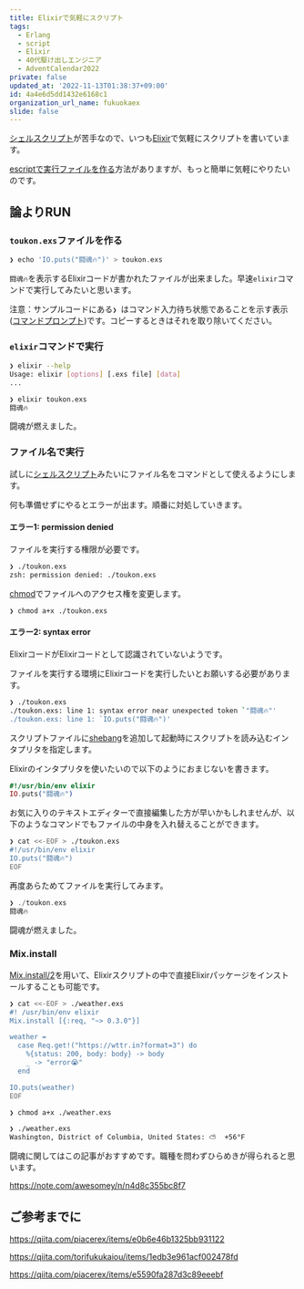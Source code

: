 ```yaml
---
title: Elixirで気軽にスクリプト
tags:
  - Erlang
  - script
  - Elixir
  - 40代駆け出しエンジニア
  - AdventCalendar2022
private: false
updated_at: '2022-11-13T01:38:37+09:00'
id: 4a4e6d5dd1432e6168c1
organization_url_name: fukuokaex
slide: false
---
```

[シェルスクリプト]が苦手なので、いつも[Elixir][なぜElixir？]で気軽にスクリプトを書いています。

[escriptで実行ファイルを作る]方法がありますが、もっと簡単に気軽にやりたいのです。

[なぜElixir？]: https://elixirschool.com/ja/why
[シェルスクリプト]: https://ja.wikipedia.org/wiki/%E3%82%B7%E3%82%A7%E3%83%AB%E3%82%B9%E3%82%AF%E3%83%AA%E3%83%97%E3%83%88
[escriptで実行ファイルを作る]: https://elixirschool.com/ja/lessons/intermediate/escripts

## 論よりRUN

### `toukon.exs`ファイルを作る

```elixir
❯ echo 'IO.puts("闘魂🔥")' > toukon.exs
```

`闘魂🔥`を表示するElixirコードが書かれたファイルが出来ました。早速`elixir`コマンドで実行してみたいと思います。

注意：サンプルコードにある`❯ `はコマンド入力待ち状態であることを示す表示([コマンドプロンプト])です。コピーするときはそれを取り除いてください。

[コマンドプロンプト]: https://ja.wikipedia.org/wiki/%E3%82%B3%E3%83%9E%E3%83%B3%E3%83%89%E3%83%97%E3%83%AD%E3%83%B3%E3%83%97%E3%83%88

### `elixir`コマンドで実行

```bash
❯ elixir --help
Usage: elixir [options] [.exs file] [data]
...
```

```bash
❯ elixir toukon.exs
闘魂🔥
```

闘魂が燃えました。

### ファイル名で実行

試しに[シェルスクリプト]みたいにファイル名をコマンドとして使えるようにします。

何も準備せずにやるとエラーが出ます。順番に対処していきます。

#### エラー1: permission denied

ファイルを実行する権限が必要です。

```bash
❯ ./toukon.exs
zsh: permission denied: ./toukon.exs
```

[chmod]でファイルへのアクセス権を変更します。

```
❯ chmod a+x ./toukon.exs
```

[chmod]: https://ja.wikipedia.org/wiki/Chmod

#### エラー2: syntax error

ElixirコードがElixirコードとして認識されていないようです。

ファイルを実行する環境にElixirコードを実行したいとお願いする必要があります。

```bash
❯ ./toukon.exs
./toukon.exs: line 1: syntax error near unexpected token `"闘魂🔥"'
./toukon.exs: line 1: `IO.puts("闘魂🔥")'
```

スクリプトファイルに[shebang]を追加して起動時にスクリプトを読み込むインタプリタを指定します。

Elixirのインタプリタを使いたいので以下のようにおまじないを書きます。

```elixir
#!/usr/bin/env elixir
IO.puts("闘魂🔥")
```

お気に入りのテキストエディターで直接編集した方が早いかもしれませんが、以下のようなコマンドでもファイルの中身を入れ替えることができます。

```bash
❯ cat <<-EOF > ./toukon.exs
#!/usr/bin/env elixir
IO.puts("闘魂🔥")
EOF
```

再度あらためてファイルを実行してみます。

```elixir
❯ ./toukon.exs
闘魂🔥
```

闘魂が燃えました。

[shebang]: https://ja.wikipedia.org/wiki/%E3%82%B7%E3%83%90%E3%83%B3_(Unix)

### Mix.install

[Mix.install/2]を用いて、Elixirスクリプトの中で直接Elixirパッケージをインストールすることも可能です。

```bash
❯ cat <<-EOF > ./weather.exs
#! /usr/bin/env elixir
Mix.install [{:req, "~> 0.3.0"}]

weather =
  case Req.get!("https://wttr.in?format=3") do
    %{status: 200, body: body} -> body
    _ -> "error😭"
  end

IO.puts(weather)
EOF
```

```bash
❯ chmod a+x ./weather.exs
```

```bash
❯ ./weather.exs
Washington, District of Columbia, United States: ⛅️  +56°F
```

[Mix.install/2]: https://hexdocs.pm/mix/Mix.html#install/2

闘魂に関してはこの記事がおすすめです。職種を問わずひらめきが得られると思います。

https://note.com/awesomey/n/n4d8c355bc8f7


## ご参考までに

https://qiita.com/piacerex/items/e0b6e46b1325bb931122

https://qiita.com/torifukukaiou/items/1edb3e961acf002478fd

https://qiita.com/piacerex/items/e5590fa287d3c89eeebf
